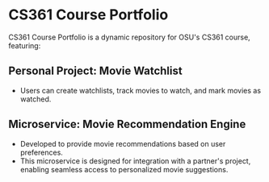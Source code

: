 # CS361 Course Portfolio

CS361 Course Portfolio is a dynamic repository for OSU's CS361 course, featuring:

## Personal Project: Movie Watchlist

- Users can create watchlists, track movies to watch, and mark movies as watched.

## Microservice: Movie Recommendation Engine

- Developed to provide movie recommendations based on user preferences.
- This microservice is designed for integration with a partner's project, enabling seamless access to personalized movie suggestions.
